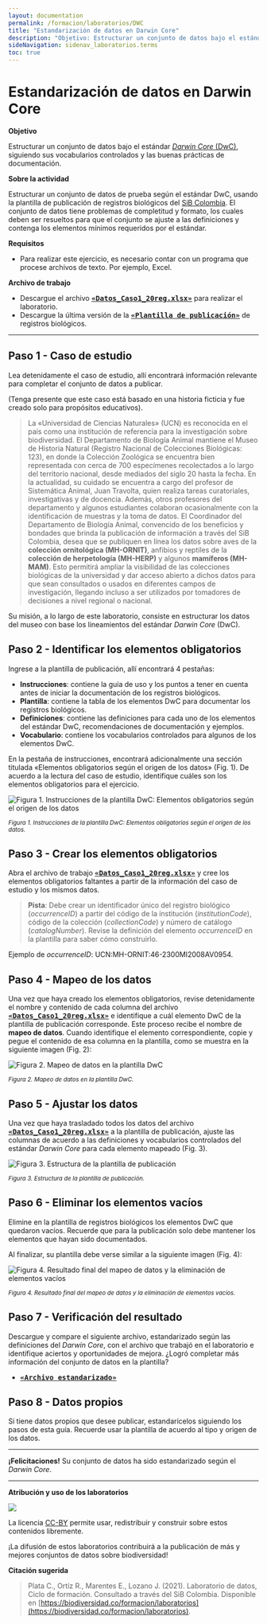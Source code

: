 ```yaml
---
layout: documentation
permalink: /formacion/laboratorios/DWC 
title: "Estandarización de datos en Darwin Core"
description: "Objetivo: Estructurar un conjunto de datos bajo el estándar Darwin Core (DwC)."
sideNavigation: sidenav_laboratorios.terms
toc: true
---
```


# Estandarización de datos en Darwin Core


**Objetivo**

Estructurar un conjunto de datos bajo el estándar [*Darwin Core* (DwC)](https://dwc.tdwg.org/terms/), siguiendo sus vocabularios controlados y las buenas prácticas de documentación.

**Sobre la actividad**

Estructurar un conjunto de datos de prueba según el estándar DwC, usando la plantilla de publicación de registros biológicos del [SiB Colombia](https://sibcolombia.net/). El conjunto de datos tiene problemas de completitud y formato, los cuales deben ser resueltos para que el conjunto se ajuste a las definiciones y contenga los elementos mínimos requeridos por el estándar.

**Requisitos** 
* Para realizar este ejercicio, es necesario contar con un programa que procese archivos de texto. Por ejemplo, Excel.


**Archivo de trabajo**
* Descargue el archivo [<FONT FACE="monospace"><b>«Datos_Caso1_20reg.xlsx»</b></FONT>](https://raw.githubusercontent.com/SIB-Colombia/Formacion/master/LAB/lab01/_docs/Datos_Caso1_20reg.xlsx) para realizar el laboratorio.
* Descargue la última versión de la [<FONT FACE="monospace"><b>«Plantilla de publicación»</b></FONT>](https://sites.google.com/humboldt.org.co/wikisib/publicar/plantillas?authuser=0) de registros biológicos.

--------

 
## Paso 1 - Caso de estudio 
Lea detenidamente el caso de estudio, allí encontrará información relevante para completar el conjunto de datos a publicar.

(Tenga presente que este caso está basado en una historia ficticia y fue creado solo para propósitos educativos).


>La «Universidad de Ciencias Naturales» (UCN) es reconocida en el país como una institución de referencia para la investigación sobre biodiversidad. El  Departamento de Biología Animal mantiene el Museo de Historia Natural (Registro Nacional de Colecciones Biológicas: 123), en donde la Colección Zoológica se encuentra bien representada con cerca de 700 especímenes recolectados a lo largo del territorio nacional, desde mediados del siglo 20 hasta la fecha. En la actualidad, su cuidado se encuentra a cargo del profesor de Sistemática Animal, Juan Travolta, quien realiza tareas curatoriales, investigativas y de docencia. Además, otros profesores del departamento y algunos estudiantes colaboran ocasionalmente con la identificación de muestras y la toma de datos. El Coordinador del Departamento de Biología Animal, convencido de los beneficios y bondades que brinda la publicación de información a través del SiB Colombia, desea que se publiquen en línea los datos sobre aves de la **colección  ornitológica (MH-ORNIT)**, anfibios y reptiles de la **colección de herpetología (MH-HERP)** y algunos **mamíferos (MH-MAM)**. Esto permitirá ampliar la visibilidad de las colecciones biológicas de la universidad y dar acceso abierto a dichos datos para que sean consultados o usados en diferentes campos de investigación, llegando incluso a ser utilizados por tomadores de decisiones a nivel regional o nacional.

Su misión, a lo largo de este laboratorio, consiste en estructurar los datos del museo con base los lineamientos del estándar *Darwin Core* (DwC).


## Paso 2 - Identificar los elementos obligatorios 
Ingrese a la plantilla de publicación, allí encontrará 4 pestañas:

* **Instrucciones**: contiene la guía de uso y los puntos a tener en cuenta antes de iniciar la documentación de los registros biológicos.
* **Plantilla**: contiene la tabla de los elementos DwC para documentar los registros biológicos.
* **Definiciones**: contiene las definiciones para cada uno de los elementos del estándar DwC, recomendaciones de documentación y ejemplos.
* **Vocabulario**: contiene los vocabularios controlados para algunos de los elementos DwC.

En la pestaña de instrucciones, encontrará adicionalmente una sección titulada «Elementos obligatorios según el origen de los datos» (Fig. 1). De acuerdo a la lectura del caso de estudio, identifique cuáles son los elementos obligatorios para el ejercicio.

![Figura 1. Instrucciones de la plantilla DwC: Elementos obligatorios según el origen de los datos](https://raw.githubusercontent.com/gbif/hp-colombian-biodiversity/master/comunidad/formacion/laboratorios/Repositorio_Imagenes/Lab_DWC/Fig1_Estandarizacion_datosobligatorios.png)

<sup>*Figura 1. Instrucciones de la plantilla DwC: Elementos obligatorios según el origen de los datos.*</sup>

## Paso 3 - Crear los elementos obligatorios 
Abra el archivo de trabajo [<FONT FACE="monospace"><b>«Datos_Caso1_20reg.xlsx»</b></FONT>](https://raw.githubusercontent.com/SIB-Colombia/Formacion/master/LAB/lab01/_docs/Datos_Caso1_20reg.xlsx) y cree los elementos obligatorios faltantes a partir de la información del caso de estudio y los mismos datos.

 
> **Pista**: Debe crear un identificador único del registro biológico (<span class="tag is-success is-light"><i>occurrenceID</i></span>) a partir del código de la institución (<span class="tag is-success is-light"><i>institutionCode</i></span>), código de la colección (<span class="tag is-success is-light"><i>collectionCode</i></span>) y número de catálogo (<span class="tag is-success is-light"><i>catalogNumber</i></span>). Revise la definición del elemento <span class="tag is-success is-light"><i>occurrenceID</i></span> en la plantilla para saber cómo construirlo.

Ejemplo de <span class="tag is-success is-light"><i>occurrenceID</i></span>: UCN:MH-ORNIT:46-2300MI2008AV0954.


## Paso 4 - Mapeo de los datos 
Una vez que haya creado los elementos obligatorios, revise detenidamente el nombre y contenido de cada columna del archivo [<FONT FACE="monospace"><b>«Datos_Caso1_20reg.xlsx»</b></FONT>](https://raw.githubusercontent.com/SIB-Colombia/Formacion/master/LAB/lab01/docs/Datos_Caso1_20reg.xlsx) e identifique a cuál elemento DwC de la plantilla de publicación corresponde. Este proceso recibe el nombre de **mapeo de datos**. Cuando identifique el elemento correspondiente, copie y pegue el contenido de esa columna en la plantilla, como se muestra en la siguiente imagen (Fig. 2):

![Figura 2. Mapeo de datos en la plantilla DwC](https://raw.githubusercontent.com/gbif/hp-colombian-biodiversity/master/comunidad/formacion/laboratorios/Repositorio_Imagenes/Lab_DWC/Fig2_Estandarizacion_mapeo.png)

<sup>*Figura 2. Mapeo de datos en la plantilla DwC.*</sup>

## Paso 5 - Ajustar los datos  

Una vez que haya trasladado todos los datos del archivo [<FONT FACE="monospace"><b>«Datos_Caso1_20reg.xlsx»</b></FONT>](https://raw.githubusercontent.com/SIB-Colombia/Formacion/master/LAB/lab01/docs/Datos_Caso1_20reg.xlsx) a la plantilla de publicación, ajuste las columnas de acuerdo a las definiciones y vocabularios controlados del estándar *Darwin Core* para cada elemento mapeado (Fig. 3).

![Figura 3. Estructura de la plantilla de publicación](https://raw.githubusercontent.com/gbif/hp-colombian-biodiversity/master/comunidad/formacion/laboratorios/Repositorio_Imagenes/Lab_DWC/Fig3_Estandarizacion_EstructuraPlantilla.png)

<sup>*Figura 3. Estructura de la plantilla de publicación.*</sup>

## Paso 6 - Eliminar los elementos vacíos 
Elimine en la plantilla de registros biológicos los elementos DwC que quedaron vacíos. Recuerde que para la publicación solo debe mantener los elementos que hayan sido documentados.

Al finalizar, su plantilla debe verse similar a la siguiente imagen (Fig. 4):

![Figura 4. Resultado final del mapeo de datos y la eliminación de elementos vacíos](https://raw.githubusercontent.com/gbif/hp-colombian-biodiversity/master/comunidad/formacion/laboratorios/Repositorio_Imagenes/Lab_DWC/Fig4_Estandarizacion_mapeofinal.png)

<sup>*Figura 4. Resultado final del mapeo de datos y la eliminación de elementos vacíos.*</sup>


## Paso 7 - Verificación del resultado

Descargue y compare el siguiente archivo, estandarizado según las definiciones del *Darwin Core*, con el archivo que trabajó en el laboratorio e identifique aciertos y oportunidades de mejora. ¿Logró completar más información del conjunto de datos en la plantilla?


* [<FONT FACE="monospace"><b>«Archivo estandarizado»</b></FONT>](https://raw.githubusercontent.com/SIB-Colombia/Formacion/master/LAB/lab01/_docs/Datos_Caso1_20reg_estandarizado.xlsx)

## Paso 8 - Datos propios

Si tiene datos propios que desee publicar, estandarícelos siguiendo los pasos de esta guía. Recuerde usar la plantilla de acuerdo al tipo y origen de los datos.

****

**¡Felicitaciones!**
Su conjunto de datos ha sido estandarizado según el *Darwin Core*.

****

**Atribución y uso de los laboratorios**

![](https://licensebuttons.net/l/by/3.0/88x31.png)

La licencia [CC-BY](https://creativecommons.org/licenses/by/4.0/) permite usar, redistribuir y construir sobre estos contenidos libremente.

¡La difusión de estos laboratorios contribuirá a la publicación de más y mejores conjuntos de datos sobre biodiversidad!

**Citación sugerida**

> Plata C., Ortíz R., Marentes E., Lozano J. (2021). Laboratorio de datos, Ciclo de formación. Consultado a través del SiB Colombia. Disponible en [https://biodiversidad.co/formacion/laboratorios](https://biodiversidad.co/formacion/laboratorios).
>

